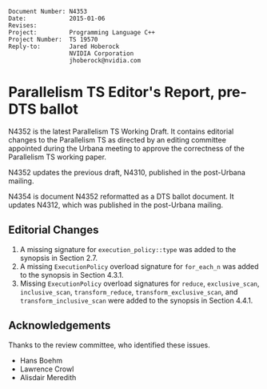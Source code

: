    Document Number: N4353
    Date:            2015-01-06
    Revises:
    Project:         Programming Language C++
    Project Number:  TS 19570
    Reply-to:        Jared Hoberock
                     NVIDIA Corporation
                     jhoberock@nvidia.com

# Parallelism TS Editor's Report, pre-DTS ballot 

N4352 is the latest Parallelism TS Working Draft. It contains editorial changes to the Parallelism TS as directed by an editing committee appointed during the Urbana meeting to approve the correctness of the Parallelism TS working paper.

N4352 updates the previous draft, N4310, published in the post-Urbana mailing.

N4354 is document N4352 reformatted as a DTS ballot document. It updates N4312, which was published in the post-Urbana mailing.

## Editorial Changes

1. A missing signature for `execution_policy::type` was added to the synopsis in Section 2.7.
2. A missing `ExecutionPolicy` overload signature for `for_each_n` was added to the synopsis in Section 4.3.1.
3. Missing `ExecutionPolicy` overload signatures for `reduce`, `exclusive_scan`, `inclusive_scan`, `transform_reduce`, `transform_exclusive_scan`, and `transform_inclusive_scan` were added to the synopsis in Section 4.4.1.

## Acknowledgements

Thanks to the review committee, who identified these issues.

* Hans Boehm
* Lawrence Crowl
* Alisdair Meredith

